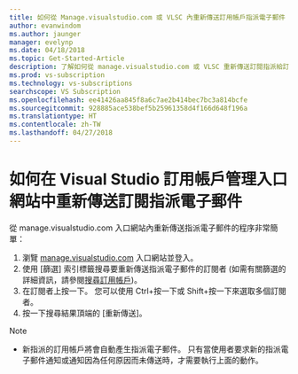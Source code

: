 ```yaml
---
title: 如何從 Manage.visualstudio.com 或 VLSC 內重新傳送訂用帳戶指派電子郵件 | Microsoft Docs
author: evanwindom
ms.author: jaunger
manager: evelynp
ms.date: 04/18/2018
ms.topic: Get-Started-Article
description: 了解如何從 manage.visualstudio.com 或 VLSC 重新傳送訂閱指派給訂閱者
ms.prod: vs-subscription
ms.technology: vs-subscriptions
searchscope: VS Subscription
ms.openlocfilehash: ee41426aa845f8a6c7ae2b414bec7bc3a814bcfe
ms.sourcegitcommit: 928885ace538bef5b25961358d4f166d648f196a
ms.translationtype: HT
ms.contentlocale: zh-TW
ms.lasthandoff: 04/27/2018
---
```

# <a name="how-to-resend-subscription-assignment-emails-in-the-visual-studio-subscription-management-portal"></a>如何在 Visual Studio 訂用帳戶管理入口網站中重新傳送訂閱指派電子郵件


從 manage.visualstudio.com 入口網站內重新傳送指派電子郵件的程序非常簡單：

1. 瀏覽 [manage.visualstudio.com](https://manage.visualstudio.com) 入口網站並登入。 
2. 使用 [篩選] 索引標籤搜尋要重新傳送指派電子郵件的訂閱者 (如需有關篩選的詳細資訊，請參閱[搜尋訂用帳戶](/visualstudio/subscriptions/search-license))。
3. 在訂閱者上按一下。  您可以使用 Ctrl+按一下或 Shift+按一下來選取多個訂閱者。
4. 按一下搜尋結果頂端的 [重新傳送]。  


> [!NOTE]
> - 新指派的訂用帳戶將會自動產生指派電子郵件。 只有當使用者要求新的指派電子郵件通知或通知因為任何原因而未傳送時，才需要執行上面的動作。
